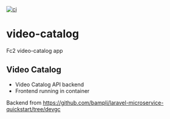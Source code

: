 [![ci](https://github.com/bampli/video-catalog/actions/workflows/cloudbuild.yaml/badge.svg)](https://github.com/bampli/video-catalog/actions/workflows/cloudbuild.yaml)

# video-catalog
Fc2 video-catalog app

## Video Catalog

- Video Catalog API backend
- Frontend running in container

Backend from https://github.com/bampli/laravel-microservice-quickstart/tree/devgc
